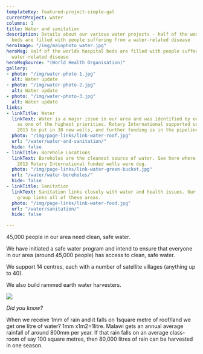```yaml
---
templateKey: featured-project-simple-gal
currentProject: water
columns: 1
title: Water and sanitation
description: Details about our various water projects - half of the worlds hospital
  beds are filled with people suffering from a water-related disease
heroImage: "/img/mainphoto_water.jpg"
heroMsg: Half of the worlds hospital beds are filled with people suffering from a
  water-related disease
heroMsgSource: "(World Health Organisation)"
gallery:
- photo: "/img/water-photo-1.jpg"
  alt: Water update
- photo: "/img/water-photo-2.jpg"
  alt: Water update
- photo: "/img/water-photo-3.jpg"
  alt: Water update
links:
- linkTitle: Water
  linkText: Water is a major issue in our area and was identified by our community
    as one of the highest priorities. Rotary International supported us in 2011 -
    2013 to put in 38 new wells, and further funding is in the pipeline.
  photo: "/img/page-links/link-water-roof.jpg"
  url: "/water/water-and-sanitation/"
  hide: false
- linkTitle: Borehole Locations
  linkText: Boreholes are the cleanest source of water. See here where the 2011 -
    2013 Rotary International funded wells were dug.
  photo: "/img/page-links/link-water-green-bucket.jpg"
  url: "/water/water-boreholes/"
  hide: false
- linkTitle: Sanitation
  linkText: Sanitation links closely with water and health issues. Our Tapping Potential
    group links all of these areas.
  photo: "/img/page-links/link-water-food.jpg"
  url: "/water/sanitation/"
  hide: false

---
```

45,000 people in our area need clean, safe water.

We have initiated a safe water program and intend to ensure that everyone in our area (around 45,000 people) has access to clean, safe water.

We support 14 centres, each with a number of satellite villages (anything up to 40).

We also build rammed earth water harvesters. 

![](/img/water-harvester.JPG)

_Did you know?_

When we receive 1mm of rain and it falls on 1square metre of roof/land we get one litre of water? 1mm x1m2=1litre. Malawi gets an annual average rainfall of around 800mm per year. If that rain falls on an average class-room of say 100 square metres, then 80,000 litres of rain can be harvested in one season.